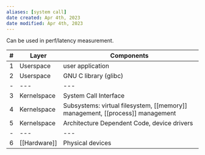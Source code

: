 ```yaml
---
aliases: [system call]
date created: Apr 4th, 2023
date modified: Apr 4th, 2023
---
```

Can be used in perf/latency measurement.

| # | Layer       | Components                                                            |
|---|-------------|-----------------------------------------------------------------------|
| 1 | Userspace   | user application                                                      |
| 2 | Userspace   | GNU C library (glibc)                                                 |
| - | ---         | ---                                                                   |
| 3 | Kernelspace | System Call Interface                                                 |
| 4 | Kernelspace | Subsystems: virtual filesystem, [[memory]] management, [[process]] management |
| 5 | Kernelspace | Architecture Dependent Code, device drivers                           |
| - | ---         | ---                                                                   |
| 6 | [[Hardware]]    | Physical devices                                                      |

